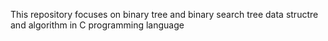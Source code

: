 This repository focuses on binary tree and binary search tree data structre and algorithm in C programming language
